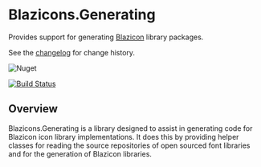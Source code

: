 # Blazicons.Generating
Provides support for generating [Blazicon](https://github.com/kyleherzog/Blazicons) library packages.

See the [changelog](CHANGELOG.md) for change history.  

![Nuget](https://img.shields.io/nuget/v/Blazicons.Generating)

[![Build Status](https://dev.azure.com/kyleherzog/Blazicons/_apis/build/status/Blazicons.Generating?branchName=main)](https://dev.azure.com/kyleherzog/Blazicons/_build/latest?definitionId=16&branchName=main)

## Overview
Blazicons.Generating is a library designed to assist in generating code for Blazicon icon library implementations.  It does this by providing helper classes for reading the source repositories of open sourced font libraries and for the generation of Blazicon libraries.